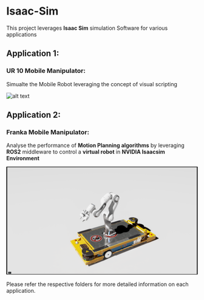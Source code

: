 # Isaac-Sim

This project leverages **Isaac Sim** simulation Software for various applications

## Application 1:

### UR 10 Mobile Manipulator: 

Simualte the Mobile Robot leveraging the concept of visual scripting

![alt text](<Mobile_Manipulator/images/capture.2024-08-26 13.29.50.png>)

## Application 2:

### Franka Mobile Manipulator:

Analyse the performance of **Motion Planning algorithms** by leveraging **ROS2** middleware to control a **virtual robot** in  **NVIDIA Isaacsim Environment**

![alt text](<Franka_Robot/images/Franka_Mobile_manipulator.png>)

Please refer the respective folders for more detailed information on each application.
